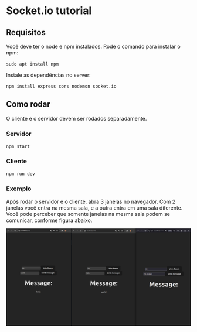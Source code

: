# Socket.io tutorial

## Requisitos

Você deve ter o node e npm instalados. Rode o comando para instalar o npm:

    sudo apt install npm

Instale as dependências no server:

    npm install express cors nodemon socket.io

## Como rodar

O cliente e o servidor devem ser rodados separadamente.

### Servidor

    npm start

### Cliente

    npm run dev

### Exemplo

Após rodar o servidor e o cliente, abra 3 janelas no navegador.
Com 2 janelas você entra na mesma sala, e a outra entra em uma sala diferente.
Você pode perceber que somente janelas na mesma sala podem se comunicar, conforme figura abaixo.

![example](img/example.png)